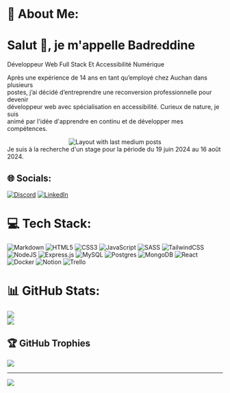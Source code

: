 # 💫 About Me:

<h1>Salut 👋, je m'appelle Badreddine</h1>

Développeur Web Full Stack Et Accessibilité Numérique<br>

Après une expérience de 14 ans en tant qu’employé chez Auchan dans plusieurs<br>postes, j’ai décidé d’entreprendre une reconversion professionnelle pour devenir<br>développeur web avec spécialisation en accessibilité. Curieux de nature, je suis<br>animé par l'idée d'apprendre en continu et de développer mes compétences.<br>


<div align="center">
  <img src="https://github-read-medium-git-main.pahlevikun.vercel.app/latest?limit=4" alt="Layout with last medium posts"  />
</div>
Je suis à la recherche d'un stage pour la période du 19 juin 2024 au 16 août 2024.


## 🌐 Socials:
[![Discord](https://img.shields.io/badge/Discord-%237289DA.svg?logo=discord&logoColor=white)](https://discord.gg/b.djahnit) [![LinkedIn](https://img.shields.io/badge/LinkedIn-%230077B5.svg?logo=linkedin&logoColor=white)](https://linkedin.com/in/badreddine-djahnit-956907292) 

# 💻 Tech Stack:
![Markdown](https://img.shields.io/badge/markdown-%23000000.svg?style=plastic&logo=markdown&logoColor=white) ![HTML5](https://img.shields.io/badge/html5-%23E34F26.svg?style=plastic&logo=html5&logoColor=white) ![CSS3](https://img.shields.io/badge/css3-%231572B6.svg?style=plastic&logo=css3&logoColor=white)  ![JavaScript](https://img.shields.io/badge/javascript-%23323330.svg?style=plastic&logo=javascript&logoColor=%23F7DF1E) ![SASS](https://img.shields.io/badge/SASS-hotpink.svg?style=plastic&logo=SASS&logoColor=white) ![TailwindCSS](https://img.shields.io/badge/tailwindcss-%2338B2AC.svg?style=plastic&logo=tailwind-css&logoColor=white) ![NodeJS](https://img.shields.io/badge/node.js-6DA55F?style=plastic&logo=node.js&logoColor=white) ![Express.js](https://img.shields.io/badge/express.js-%23404d59.svg?style=plastic&logo=express&logoColor=%2361DAFB) ![MySQL](https://img.shields.io/badge/mysql-%2300000f.svg?style=plastic&logo=mysql&logoColor=white) ![Postgres](https://img.shields.io/badge/postgres-%23316192.svg?style=plastic&logo=postgresql&logoColor=white) ![MongoDB](https://img.shields.io/badge/MongoDB-%234ea94b.svg?style=plastic&logo=mongodb&logoColor=white) ![React](https://img.shields.io/badge/react-%2320232a.svg?style=plastic&logo=react&logoColor=%2361DAFB)  ![Docker](https://img.shields.io/badge/docker-%230db7ed.svg?style=plastic&logo=docker&logoColor=white) ![Notion](https://img.shields.io/badge/Notion-%23000000.svg?style=plastic&logo=notion&logoColor=white) ![Trello](https://img.shields.io/badge/Trello-%23026AA7.svg?style=plastic&logo=Trello&logoColor=white)
# 📊 GitHub Stats:
![](https://github-readme-stats.vercel.app/api?username=BDJAHNIT&theme=dark&hide_border=true&include_all_commits=false&count_private=false)<br/>
![](https://github-readme-streak-stats.herokuapp.com/?user=BDJAHNIT&theme=dark&hide_border=true)<br/>


## 🏆 GitHub Trophies
![](https://github-profile-trophy.vercel.app/?username=BDJAHNIT&theme=radical&no-frame=false&no-bg=false&margin-w=4)

---
[![](https://visitcount.itsvg.in/api?id=BDJAHNIT&icon=0&color=1)](https://visitcount.itsvg.in)

<!-- Proudly created with GPRM ( https://gprm.itsvg.in ) -->
